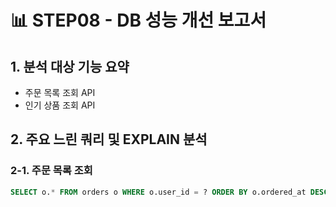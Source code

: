# 📊 STEP08 - DB 성능 개선 보고서

## 1. 분석 대상 기능 요약
- 주문 목록 조회 API
- 인기 상품 조회 API

## 2. 주요 느린 쿼리 및 EXPLAIN 분석
### 2-1. 주문 목록 조회
```sql
SELECT o.* FROM orders o WHERE o.user_id = ? ORDER BY o.ordered_at DESC;
